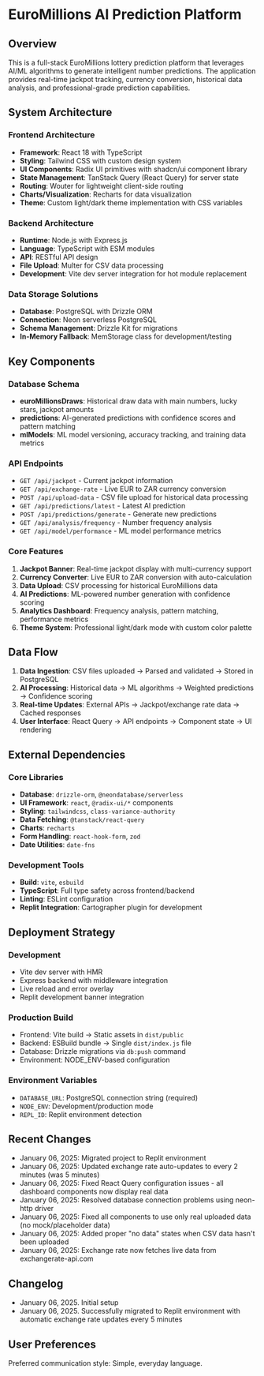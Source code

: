 # EuroMillions AI Prediction Platform

## Overview

This is a full-stack EuroMillions lottery prediction platform that leverages AI/ML algorithms to generate intelligent number predictions. The application provides real-time jackpot tracking, currency conversion, historical data analysis, and professional-grade prediction capabilities.

## System Architecture

### Frontend Architecture
- **Framework**: React 18 with TypeScript
- **Styling**: Tailwind CSS with custom design system
- **UI Components**: Radix UI primitives with shadcn/ui component library
- **State Management**: TanStack Query (React Query) for server state
- **Routing**: Wouter for lightweight client-side routing
- **Charts/Visualization**: Recharts for data visualization
- **Theme**: Custom light/dark theme implementation with CSS variables

### Backend Architecture
- **Runtime**: Node.js with Express.js
- **Language**: TypeScript with ESM modules
- **API**: RESTful API design
- **File Upload**: Multer for CSV data processing
- **Development**: Vite dev server integration for hot module replacement

### Data Storage Solutions
- **Database**: PostgreSQL with Drizzle ORM
- **Connection**: Neon serverless PostgreSQL
- **Schema Management**: Drizzle Kit for migrations
- **In-Memory Fallback**: MemStorage class for development/testing

## Key Components

### Database Schema
- **euroMillionsDraws**: Historical draw data with main numbers, lucky stars, jackpot amounts
- **predictions**: AI-generated predictions with confidence scores and pattern matching
- **mlModels**: ML model versioning, accuracy tracking, and training data metrics

### API Endpoints
- `GET /api/jackpot` - Current jackpot information
- `GET /api/exchange-rate` - Live EUR to ZAR currency conversion
- `POST /api/upload-data` - CSV file upload for historical data processing
- `GET /api/predictions/latest` - Latest AI prediction
- `POST /api/predictions/generate` - Generate new predictions
- `GET /api/analysis/frequency` - Number frequency analysis
- `GET /api/model/performance` - ML model performance metrics

### Core Features
1. **Jackpot Banner**: Real-time jackpot display with multi-currency support
2. **Currency Converter**: Live EUR to ZAR conversion with auto-calculation
3. **Data Upload**: CSV processing for historical EuroMillions data
4. **AI Predictions**: ML-powered number generation with confidence scoring
5. **Analytics Dashboard**: Frequency analysis, pattern matching, performance metrics
6. **Theme System**: Professional light/dark mode with custom color palette

## Data Flow

1. **Data Ingestion**: CSV files uploaded → Parsed and validated → Stored in PostgreSQL
2. **AI Processing**: Historical data → ML algorithms → Weighted predictions → Confidence scoring
3. **Real-time Updates**: External APIs → Jackpot/exchange rate data → Cached responses
4. **User Interface**: React Query → API endpoints → Component state → UI rendering

## External Dependencies

### Core Libraries
- **Database**: `drizzle-orm`, `@neondatabase/serverless`
- **UI Framework**: `react`, `@radix-ui/*` components
- **Styling**: `tailwindcss`, `class-variance-authority`
- **Data Fetching**: `@tanstack/react-query`
- **Charts**: `recharts`
- **Form Handling**: `react-hook-form`, `zod`
- **Date Utilities**: `date-fns`

### Development Tools
- **Build**: `vite`, `esbuild`
- **TypeScript**: Full type safety across frontend/backend
- **Linting**: ESLint configuration
- **Replit Integration**: Cartographer plugin for development

## Deployment Strategy

### Development
- Vite dev server with HMR
- Express backend with middleware integration
- Live reload and error overlay
- Replit development banner integration

### Production Build
- Frontend: Vite build → Static assets in `dist/public`
- Backend: ESBuild bundle → Single `dist/index.js` file
- Database: Drizzle migrations via `db:push` command
- Environment: NODE_ENV-based configuration

### Environment Variables
- `DATABASE_URL`: PostgreSQL connection string (required)
- `NODE_ENV`: Development/production mode
- `REPL_ID`: Replit environment detection

## Recent Changes
- January 06, 2025: Migrated project to Replit environment
- January 06, 2025: Updated exchange rate auto-updates to every 2 minutes (was 5 minutes)
- January 06, 2025: Fixed React Query configuration issues - all dashboard components now display real data
- January 06, 2025: Resolved database connection problems using neon-http driver
- January 06, 2025: Fixed all components to use only real uploaded data (no mock/placeholder data)
- January 06, 2025: Added proper "no data" states when CSV data hasn't been uploaded
- January 06, 2025: Exchange rate now fetches live data from exchangerate-api.com

## Changelog
- January 06, 2025. Initial setup
- January 06, 2025. Successfully migrated to Replit environment with automatic exchange rate updates every 5 minutes

## User Preferences

Preferred communication style: Simple, everyday language.